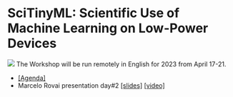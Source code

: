 # SciTinyML: Scientific Use of Machine Learning on Low-Power Devices 
<img src='https://tinyml.seas.harvard.edu/SciTinyML-23/assets/cover.png'/>
The Workshop will be run remotely in English for 2023 from April 17-21.

- [[Agenda]](https://tinyml.seas.harvard.edu/SciTinyML-23/#)
- Marcelo Rovai presentation day#2 [[slides]](https://github.com/Mjrovai/TinyML4D/blob/main/SciTinyM-2023/Marcelo_Rovai_presentation/0-Leveraging_MCUs_Data_Collection_with_EI-day_2_MJR.pdf) [[video]](https://youtu.be/2KBPq_826WM)

